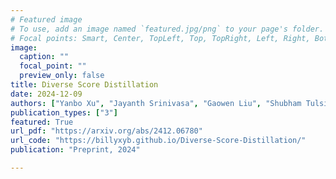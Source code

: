 ```yaml
---
# Featured image
# To use, add an image named `featured.jpg/png` to your page's folder.
# Focal points: Smart, Center, TopLeft, Top, TopRight, Left, Right, BottomLeft, Bottom, BottomRight.
image:
  caption: ""
  focal_point: ""
  preview_only: false
title: Diverse Score Distillation
date: 2024-12-09
authors: ["Yanbo Xu", "Jayanth Srinivasa", "Gaowen Liu", "Shubham Tulsiani"]
publication_types: ["3"]
featured: True
url_pdf: "https://arxiv.org/abs/2412.06780"
url_code: "https://billyxyb.github.io/Diverse-Score-Distillation/"
publication: "Preprint, 2024"

---
```

